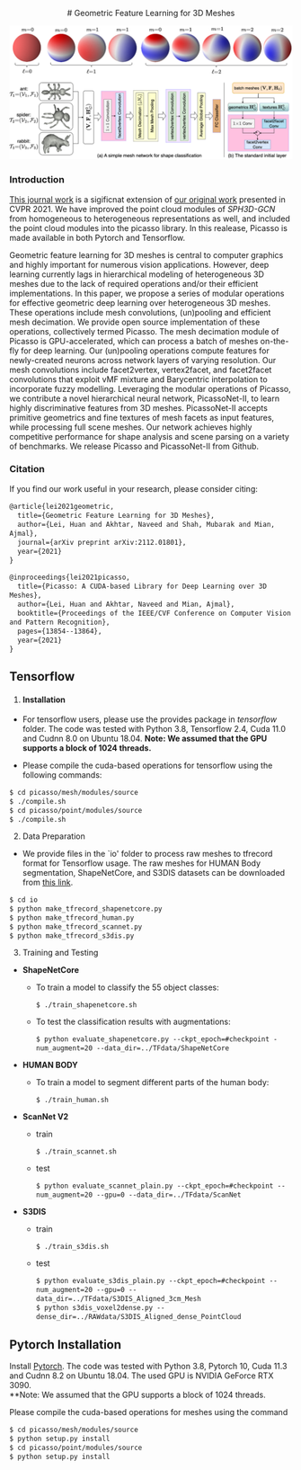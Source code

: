 <p align="center">
# Geometric Feature Learning for 3D Meshes
</p>

![alt text](https://github.com/EnyaHermite/Picasso/blob/main/image/teaser.png)

### Introduction
[This journal work](https://arxiv.org/abs/2112.01801) is a sigificnat extension of [our original work](https://arxiv.org/abs/2103.15076) presented in CVPR 2021. We have improved the point cloud modules of *SPH3D-GCN* from homogeneous to heterogeneous representations as well, and included the point cloud modules into the picasso library. In this realease, Picasso is made available in both Pytorch and Tensorflow. 

Geometric feature learning for 3D meshes is central to computer graphics and highly important for numerous vision applications. However, deep learning currently lags in hierarchical modeling of heterogeneous 3D meshes due to the lack of required operations and/or their efficient implementations. In this paper, we propose a series of modular operations for effective geometric deep learning over heterogeneous 3D meshes. These operations include mesh convolutions, (un)pooling and efficient mesh decimation. We provide open source implementation of these operations, collectively termed Picasso. The mesh decimation module of Picasso is GPU-accelerated, which can process a batch of meshes on-the-fly for deep learning. Our (un)pooling operations compute features for newly-created neurons across network layers of varying resolution. Our mesh convolutions include facet2vertex, vertex2facet, and facet2facet convolutions that exploit vMF mixture and Barycentric interpolation to incorporate fuzzy modelling. Leveraging the modular operations of Picasso, we contribute a novel hierarchical neural network, PicassoNet-II, to learn highly discriminative features from 3D meshes. PicassoNet-II accepts primitive geometrics and fine textures of mesh facets as input features, while processing full scene meshes. Our network achieves highly competitive performance for shape analysis and scene parsing on a variety of benchmarks. We release Picasso and PicassoNet-II from Github.

### Citation
If you find our work useful in your research, please consider citing:

```
@article{lei2021geometric,
  title={Geometric Feature Learning for 3D Meshes},
  author={Lei, Huan and Akhtar, Naveed and Shah, Mubarak and Mian, Ajmal},
  journal={arXiv preprint arXiv:2112.01801},
  year={2021}
}
```
```
@inproceedings{lei2021picasso,
  title={Picasso: A CUDA-based Library for Deep Learning over 3D Meshes},
  author={Lei, Huan and Akhtar, Naveed and Mian, Ajmal},
  booktitle={Proceedings of the IEEE/CVF Conference on Computer Vision and Pattern Recognition},
  pages={13854--13864},
  year={2021}
} 
```

## Tensorflow 
1. #### Installation
- For tensorflow users, please use the provides package in *tensorflow* folder. The code was tested with Python 3.8, Tensorflow 2.4, Cuda 11.0 and Cudnn 8.0 on Ubuntu 18.04. **Note: We assumed that the GPU supports a block of 1024 threads.** 
  
- Please compile the cuda-based operations for tensorflow using the following commands:
```
$ cd picasso/mesh/modules/source
$ ./compile.sh
$ cd picasso/point/modules/source
$ ./compile.sh
```

2. Data Preparation
- We provide files in the `io' folder to process raw meshes to tfrecord format for Tensorflow usage. The raw meshes for HUMAN Body segmentation, ShapeNetCore, and S3DIS datasets can be downloaded from [this link](https://drive.google.com/drive/folders/1wyOpd5YnE9nUKe2m6oWQz9DgOLXCKwTg).
```
$ cd io
$ python make_tfrecord_shapenetcore.py 
$ python make_tfrecord_human.py 
$ python make_tfrecord_scannet.py  
$ python make_tfrecord_s3dis.py    
```
3. Training and Testing
- **ShapeNetCore**
  * To train a model to classify the 55 object classes:
    ```
    $ ./train_shapenetcore.sh  
    ```
  * To test the classification results with augmentations:
    ```
    $ python evaluate_shapenetcore.py --ckpt_epoch=#checkpoint -num_augment=20 --data_dir=../TFdata/ShapeNetCore
    ```

- **HUMAN BODY**   
  * To train a model to segment different parts of the human body:
    ```
    $ ./train_human.sh
    ```

- **ScanNet V2**  
  * train 
    ```  
    $ ./train_scannet.sh
    ```
  * test
    ```
    $ python evaluate_scannet_plain.py --ckpt_epoch=#checkpoint --num_augment=20 --gpu=0 --data_dir=../TFdata/ScanNet
    ```

- **S3DIS**    
  * train  
    ```   
    $ ./train_s3dis.sh
    ```
  * test   
    ```
    $ python evaluate_s3dis_plain.py --ckpt_epoch=#checkpoint --num_augment=20 --gpu=0 --data_dir=../TFdata/S3DIS_Aligned_3cm_Mesh
    $ python s3dis_voxel2dense.py --dense_dir=../RAWdata/S3DIS_Aligned_dense_PointCloud	
    ```

## Pytorch Installation
Install [Pytorch](https://pytorch.org/get-started/locally/). The code was tested with Python 3.8, Pytorch 10, Cuda 11.3 and Cudnn 8.2 on Ubuntu 18.04. The used GPU is NVIDIA GeForce RTX 3090.   
**Note: We assumed that the GPU supports a block of 1024 threads. 
  
Please compile the cuda-based operations for meshes using the command
```
$ cd picasso/mesh/modules/source
$ python setup.py install
$ cd picasso/point/modules/source
$ python setup.py install
```
